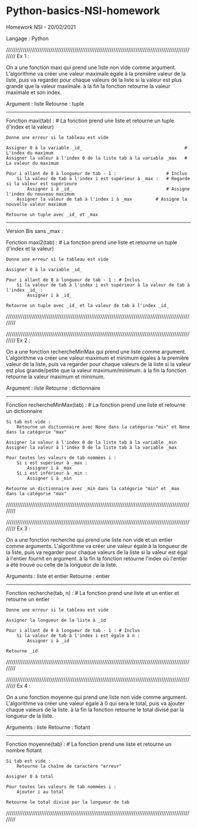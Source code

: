 # Python-basics-NSI-homework


Homework NSI - 20/02/2021

Langage : Python


////////////////////////////////////////////////////////////////////////////////////////////////////////
Ex 1 :

On a une fonction maxi qui prend une liste non vide comme argument.
L'algorithme va créer une valeur maximale égale à la première valeur de la liste,
puis va regarder pour chaque valeurs de la liste si la valeur est plus grande que
la valeur maximale. à la fin la fonction retourne la valeur maximale et son index.

Argument : liste
Retourne : tuple

--------------------------------------

Fonction maxi(tab) :    # La fonction prend une liste et retourne un tuple (l'index et la valeur)
    
    Donne une erreur si le tableau est vide

    Assigner 0 à la variable _id_                                       # L'index du maximum
    Assigner la valeur à l'index 0 de la liste tab à la variable _max   # La valeur du maximum

    Pour i allant de 0 à longueur de tab - 1 :                   # Inclus
        Si la valeur de tab à l'index i est supérieur à _max :   # Regarde si la valeur est supérieure
            Assigner i à _id_                                    # Assigne l'index du nouveau maximum
	    Assigner la valeur de tab à l'index i à _max         # Assigne la nouvelle valeur maximum

    Retourne un tuple avec _id_ et _max

--------------------------------------

Version Bis sans _max :

Fonction maxi2(tab) : # La fonction prend une liste et retourne un tuple (l'index et la valeur)
    
    Donne une erreur si le tableau est vide
    
    Assigner 0 à la variable _id_
    
    Pour i allant de 0 à longueur de tab - 1 : # Inclus
        Si la valeur de tab à l'index i est supérieur à la valeur de tab à l'index _id_ :
            Assigner i à _id_
    
    Retourne un tuple avec _id_ et la valeur de tab à l'index _id_

////////////////////////////////////////////////////////////////////////////////////////////////////////




////////////////////////////////////////////////////////////////////////////////////////////////////////
Ex 2 :

On a une fonction rechercheMinMax qui prend une liste comme argument.
L'algorithme va créer une valeur maximum et minimum égales à la première valeur de la liste,
puis va regarder pour chaque valeurs de la liste si la valeur est plus grande/petite que
la valeur maximum/minimum. à la fin la fonction retourne la valeur maximum et minimum.

Argument : liste
Retourne : dictionnaire

--------------------------------------

Fonction rechercheMinMax(tab) : # La fonction prend une liste et retourne un dictionnaire

    Si tab est vide :
        Retourne un dictionnaire avec None dans la catégorie "min" et None dans la catégorie "max"

    Assigner la valeur à l'index 0 de la liste tab à la variable _min
    Assigner la valeur à l'index 0 de la liste tab à la variable _max

    Pour toutes les valeurs de tab nommées i :
        Si i est supérieur à _max :
            Assigner i à _max
        Si i est inférieur à _min :
            Assigner i à _min
    
    Retourne un dictionnaire avec _min dans la catégorie "min" et _max dans la catégorie "max"

////////////////////////////////////////////////////////////////////////////////////////////////////////




////////////////////////////////////////////////////////////////////////////////////////////////////////
Ex 3 :

On a une fonction recherche qui prend une liste non vide et un entier comme arguments.
L'algorithme va créer une valeur égale à la longueur de la liste, puis va regarder 
pour chaque valeurs de la liste si la valeur est égal à l'entier fournit en argument.
à la fin la fonction retourne l'index où l'entier a été trouvé ou celle de la longueur
de la liste.

Arguments : liste et entier
Retourne  : entier

--------------------------------------

Fonction recherche(tab, n) : # La fonction prend une liste et un entier et retourne un entier

    Donne une erreur si le tableau est vide

    Assigner la longueur de la liste à _id

    Pour i allant de 0 à longueur de tab - 1 : # Inclus
        Si la valeur de tab à l'index i est égale à n :
            Assigner i à _id
    
    Retourne _id

////////////////////////////////////////////////////////////////////////////////////////////////////////




////////////////////////////////////////////////////////////////////////////////////////////////////////
Ex 4 :

On a une fonction moyenne qui prend une liste non vide comme argument.
L'algorithme va créer une valeur égale à 0 qui sera le total, puis va ajouter chaque 
valeurs de la liste. à la fin la fonction retourne le total divisé par la longueur de
la liste.

Arguments : liste
Retourne  : flotant

--------------------------------------

Fonction moyenne(tab) : # La fonction prend une liste et retourne un nombre flotant

    Si tab est vide :
        Retourne la chaîne de caractère "erreur"
    
    Assigner 0 à total

    Pour toutes les valeurs de tab nommées i :
        Ajouter i au total
    
    Retourne le total divisé par la longueur de tab

////////////////////////////////////////////////////////////////////////////////////////////////////////
